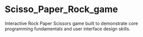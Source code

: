 # Scisso_Paper_Rock_game
Interactive Rock Paper Scissors game built to demonstrate core programming fundamentals and user interface design skills.

